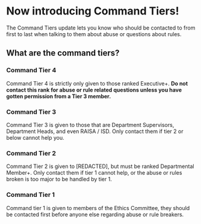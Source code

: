 # Now introducing Command Tiers!
The Command Tiers update lets you know who should be contacted to from first to last when talking to them about abuse or questions about rules.

## What are the command tiers?
### Command Tier 4
Command Tier 4 is strictly only given to those ranked Executive+.
**Do not contact this rank for abuse or rule related questions unless you have gotten permission from a Tier 3 member.**

### Command Tier 3
Command Tier 3 is given to those that are Department Supervisors, Department Heads, and even RAISA / ISD.
Only contact them if tier 2 or below cannot help you.

### Command Tier 2
Command Tier 2 is given to [REDACTED], but must be ranked Departmental Member+.
Only contact them if tier 1 cannot help, or the abuse or rules broken is too major to be handled by tier 1.

### Command Tier 1
Command tier 1 is given to members of the Ethics Committee, they should be contacted first before anyone else regarding abuse or rule breakers.
